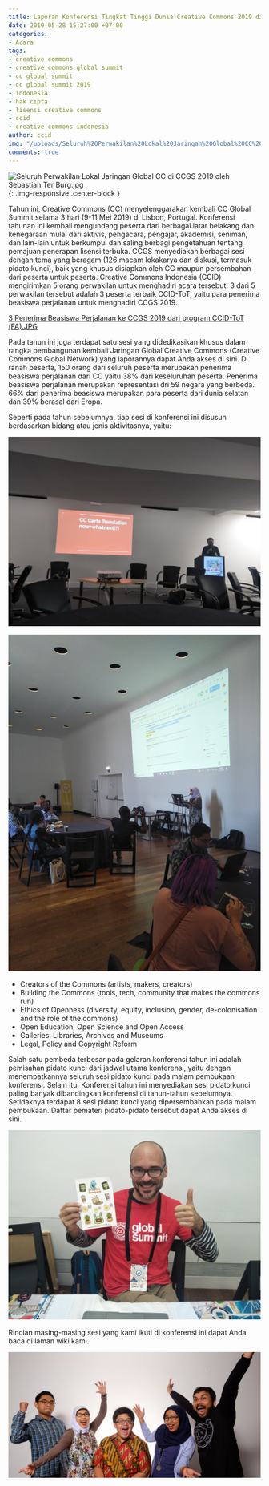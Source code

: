 ```yaml
---
title: Laporan Konferensi Tingkat Tinggi Dunia Creative Commons 2019 di Lisbon, Portugal
date: 2019-05-28 15:27:00 +07:00
categories:
- Acara
tags:
- creative commons
- creative commons global summit
- cc global summit
- cc global summit 2019
- indonesia
- hak cipta
- lisensi creative commons
- ccid
- creative commons indonesia
author: ccid
img: "/uploads/Seluruh%20Perwakilan%20Lokal%20Jaringan%20Global%20CC%20di%20CCGS%202019%20oleh%20Sebastian%20Ter%20Burg.jpg"
comments: true
---
```


![Seluruh Perwakilan Lokal Jaringan Global CC di CCGS 2019 oleh Sebastian Ter Burg.jpg](/uploads/Seluruh%20Perwakilan%20Lokal%20Jaringan%20Global%20CC%20di%20CCGS%202019%20oleh%20Sebastian%20Ter%20Burg.jpg){: .img-responsive .center-block }

Tahun ini, Creative Commons (CC) menyelenggarakan kembali CC Global Summit selama 3 hari (9-11 Mei 2019) di Lisbon, Portugal. Konferensi tahunan ini kembali mengundang peserta dari berbagai latar belakang dan kenegaraan mulai dari aktivis, pengacara, pengajar, akademisi, seniman, dan lain-lain untuk berkumpul dan saling berbagi pengetahuan tentang pemajuan penerapan lisensi terbuka. CCGS menyediakan berbagai sesi dengan tema yang beragam (126 macam lokakarya dan diskusi, termasuk pidato kunci), baik yang khusus disiapkan oleh CC maupun persembahan dari peserta untuk peserta. Creative Commons Indonesia (CCID) mengirimkan 5 orang perwakilan untuk menghadiri acara tersebut. 3 dari 5 perwakilan tersebut adalah 3 peserta terbaik CCID-ToT, yaitu para penerima beasiswa perjalanan untuk menghadiri CCGS 2019. 

[3 Penerima Beasiswa Perjalanan ke CCGS 2019 dari program CCID-ToT (FA).JPG](/uploads/3%20Penerima%20Beasiswa%20Perjalanan%20ke%20CCGS%202019%20dari%20program%20CCID-ToT%20(FA).JPG)

Pada tahun ini juga terdapat satu sesi yang didedikasikan khusus dalam rangka pembangunan kembali Jaringan Global Creative Commons (Creative Commons Global Network) yang laporannya dapat Anda akses di sini. Di ranah peserta, 150 orang dari seluruh peserta merupakan penerima beasiswa perjalanan dari CC yaitu 38% dari keseluruhan peserta. Penerima beasiswa perjalanan merupakan representasi dri 59 negara yang berbeda. 66% dari penerima beasiswa merupakan para peserta dari dunia selatan dan 39% berasal dari Eropa. 

Seperti pada tahun sebelumnya, tiap sesi di konferensi ini disusun berdasarkan bidang atau jenis aktivitasnya, yaitu:

![CCGS 2019 D3 The CC Certificate now and what's next (FA).jpg](/uploads/CCGS%202019%20D3%20The%20CC%20Certificate%20now%20and%20what's%20next%20(FA).jpg)

![CCGS 2019 D3 How can we promote CC awareness in new communities (FA).jpg](/uploads/CCGS%202019%20D3%20How%20can%20we%20promote%20CC%20awareness%20in%20new%20communities%20(FA).jpg)

* Creators of the Commons (artists, makers, creators)
* Building the Commons (tools, tech, community that makes the commons run)
* Ethics of Openness (diversity, equity, inclusion, gender, de-colonisation and the role of the commons)
* Open Education, Open Science and Open Access
* Galleries, Libraries, Archives and Museums
* Legal, Policy and Copyright Reform

Salah satu pembeda terbesar pada gelaran konferensi tahun ini adalah pemisahan pidato kunci dari jadwal utama konferensi, yaitu dengan menempatkannya seluruh sesi pidato kunci pada malam pembukaan konferensi. Selain itu, Konferensi tahun ini menyediakan sesi pidato kunci paling banyak dibandingkan konferensi di tahun-tahun sebelumnya. Setidaknya terdapat 8 sesi pidato kunci yang dipersembahkan pada malam pembukaan. Daftar pemateri pidato-pidato tersebut dapat Anda akses di sini.

![Karya Florens Debora di Meja Informasi CCGS 2019 (FA).jpg](/uploads/Karya%20Florens%20Debora%20di%20Meja%20Informasi%20CCGS%202019%20(FA).jpg)

Rincian masing-masing sesi yang kami ikuti di konferensi ini dapat Anda baca di laman wiki kami.

![Tim CCID di CC Global Summit 2019 oleh Sebastian Ter Burg.jpg](/uploads/Tim%20CCID%20di%20CC%20Global%20Summit%202019%20oleh%20Sebastian%20Ter%20Burg.jpg)